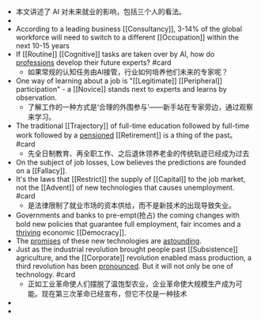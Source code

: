 - 本文讲述了 AI 对未来就业的影响，包括三个人的看法。
-
- According to a leading business [[Consultancy]], 3-14% of the global workforce will need to switch to a different [[Occupation]] within the next 10-15 years
- If [[Routine]] [[Cognitive]] tasks are taken over by AI, how do [professions]([[Profession]]) develop their future experts? #card
	- 如果常规的认知任务由Al接管，行业如何培养他们未来的专家呢？
- One way of learning about a job is "[[Legitimate]] [[Peripheral]] participation" - a [[Novice]] stands next to experts and learns by observation.
	- 了解工作的一种方式是‘合理的外围参与’——新手站在专家旁边，通过观察来学习。
- The traditional [[Trajectory]] of full-time education followed by full-time work followed by a [pensioned]([[Pension]]) [[Retirement]] is a thing of the past。 #card
	- 先全日制教育、再全职工作、之后退休领养老金的传统轨迹已经成为过去
- On the subject of job losses, Low believes the predictions are founded on a [[Fallacy]].
- It's the laws that [[Restrict]] the supply of [[Capital]] to the job market, not the [[Advent]] of new technologies that causes unemployment. #card
	- 是法律限制了就业市场的资本供给，而不是新技术的出现导致失业。
- Governments and banks to pre-empt(抢占) the coming changes with bold new policies that guarantee full employment, fair incomes and a [thriving]([[Thrive]]) economic [[Democracy]].
- The [promises]([[Promise]]) of these new technologies are [astounding]([[Astound]]).
- Just as the industrial revolution brought people past [[Subsistence]] agriculture, and the [[Corporate]] revolution enabled mass production, a third revolution has been [pronounced]([[Pronounce]]). But it will not only be one of technology. #card
	- 正如工业革命使人们摆脱了温饱型农业，企业革命使大规模生产成为可能。现在第三次革命已经宣布，但它不仅是一种技术
-
-